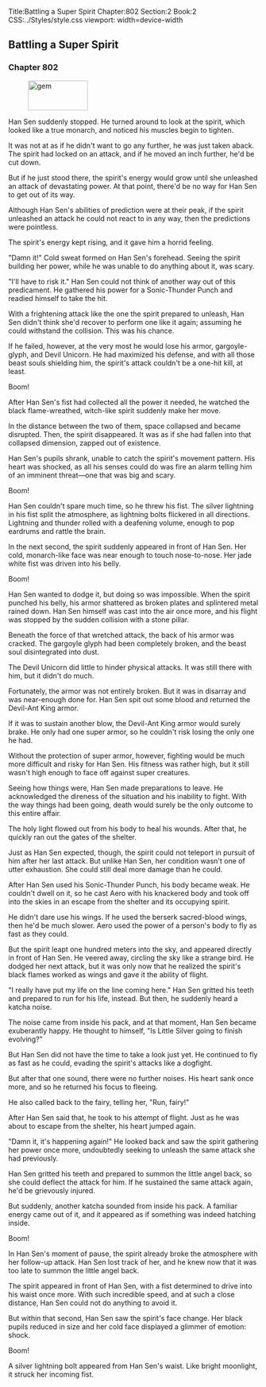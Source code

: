 Title:Battling a Super Spirit 
Chapter:802 
Section:2 
Book:2 
CSS:../Styles/style.css 
viewport: width=device-width
  
## Battling a Super Spirit
### Chapter 802 
<figure>
	<img src="../Images/gem.gif" alt="gem" id="gem" width="120" height="60" />
</figure>
  

  
  Han Sen suddenly stopped. He turned around to look at the spirit, which looked like a true monarch, and noticed his muscles begin to tighten.

It was not at as if he didn't want to go any further, he was just taken aback. The spirit had locked on an attack, and if he moved an inch further, he'd be cut down.

But if he just stood there, the spirit's energy would grow until she unleashed an attack of devastating power. At that point, there'd be no way for Han Sen to get out of its way.

Although Han Sen's abilities of prediction were at their peak, if the spirit unleashed an attack he could not react to in any way, then the predictions were pointless.

The spirit's energy kept rising, and it gave him a horrid feeling.

"Damn it!" Cold sweat formed on Han Sen's forehead. Seeing the spirit building her power, while he was unable to do anything about it, was scary.

"I'll have to risk it." Han Sen could not think of another way out of this predicament. He gathered his power for a Sonic-Thunder Punch and readied himself to take the hit.

With a frightening attack like the one the spirit prepared to unleash, Han Sen didn't think she'd recover to perform one like it again; assuming he could withstand the collision. This was his chance.

If he failed, however, at the very most he would lose his armor, gargoyle-glyph, and Devil Unicorn. He had maximized his defense, and with all those beast souls shielding him, the spirit's attack couldn't be a one-hit kill, at least.

Boom!

After Han Sen's fist had collected all the power it needed, he watched the black flame-wreathed, witch-like spirit suddenly make her move.

In the distance between the two of them, space collapsed and became disrupted. Then, the spirit disappeared. It was as if she had fallen into that collapsed dimension, zapped out of existence.

Han Sen's pupils shrank, unable to catch the spirit's movement pattern. His heart was shocked, as all his senses could do was fire an alarm telling him of an imminent threat—one that was big and scary.

Boom!

Han Sen couldn't spare much time, so he threw his fist. The silver lightning in his fist split the atmosphere, as lightning bolts flickered in all directions. Lightning and thunder rolled with a deafening volume, enough to pop eardrums and rattle the brain.

In the next second, the spirit suddenly appeared in front of Han Sen. Her cold, monarch-like face was near enough to touch nose-to-nose. Her jade white fist was driven into his belly.

Boom!

Han Sen wanted to dodge it, but doing so was impossible. When the spirit punched his belly, his armor shattered as broken plates and splintered metal rained down. Han Sen himself was cast into the air once more, and his flight was stopped by the sudden collision with a stone pillar.

Beneath the force of that wretched attack, the back of his armor was cracked. The gargoyle glyph had been completely broken, and the beast soul disintegrated into dust.

The Devil Unicorn did little to hinder physical attacks. It was still there with him, but it didn't do much.

Fortunately, the armor was not entirely broken. But it was in disarray and was near-enough done for. Han Sen spit out some blood and returned the Devil-Ant King armor.

If it was to sustain another blow, the Devil-Ant King armor would surely brake. He only had one super armor, so he couldn't risk losing the only one he had.

Without the protection of super armor, however, fighting would be much more difficult and risky for Han Sen. His fitness was rather high, but it still wasn't high enough to face off against super creatures.

Seeing how things were, Han Sen made preparations to leave. He acknowledged the direness of the situation and his inability to fight. With the way things had been going, death would surely be the only outcome to this entire affair.

The holy light flowed out from his body to heal his wounds. After that, he quickly ran out the gates of the shelter.

Just as Han Sen expected, though, the spirit could not teleport in pursuit of him after her last attack. But unlike Han Sen, her condition wasn't one of utter exhaustion. She could still deal more damage than he could.

After Han Sen used his Sonic-Thunder Punch, his body became weak. He couldn't dwell on it, so he cast Aero with his knackered body and took off into the skies in an escape from the shelter and its occupying spirit.

He didn't dare use his wings. If he used the berserk sacred-blood wings, then he'd be much slower. Aero used the power of a person's body to fly as fast as they could.

But the spirit leapt one hundred meters into the sky, and appeared directly in front of Han Sen. He veered away, circling the sky like a strange bird. He dodged her next attack, but it was only now that he realized the spirit's black flames worked as wings and gave it the ability of flight.

"I really have put my life on the line coming here." Han Sen gritted his teeth and prepared to run for his life, instead. But then, he suddenly heard a katcha noise.

The noise came from inside his pack, and at that moment, Han Sen became exuberantly happy. He thought to himself, "Is Little Silver going to finish evolving?"

But Han Sen did not have the time to take a look just yet. He continued to fly as fast as he could, evading the spirit's attacks like a dogfight.

But after that one sound, there were no further noises. His heart sank once more, and so he returned his focus to fleeing.

He also called back to the fairy, telling her, "Run, fairy!"

After Han Sen said that, he took to his attempt of flight. Just as he was about to escape from the shelter, his heart jumped again.

"Damn it, it's happening again!" He looked back and saw the spirit gathering her power once more, undoubtedly seeking to unleash the same attack she had previously.

Han Sen gritted his teeth and prepared to summon the little angel back, so she could deflect the attack for him. If he sustained the same attack again, he'd be grievously injured.

But suddenly, another katcha sounded from inside his pack. A familiar energy came out of it, and it appeared as if something was indeed hatching inside.

Boom!

In Han Sen's moment of pause, the spirit already broke the atmosphere with her follow-up attack. Han Sen lost track of her, and he knew now that it was too late to summon the little angel back.

The spirit appeared in front of Han Sen, with a fist determined to drive into his waist once more. With such incredible speed, and at such a close distance, Han Sen could not do anything to avoid it.

But within that second, Han Sen saw the spirit's face change. Her black pupils reduced in size and her cold face displayed a glimmer of emotion: shock.

Boom!

A silver lightning bolt appeared from Han Sen's waist. Like bright moonlight, it struck her incoming fist.
